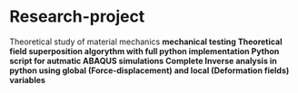 # Research-project
Theoretical study of material mechanics <b />
mechanical testing <b />
Theoretical field superposition algorythm with full python implementation <b />
Python script for autmatic ABAQUS simulations <b />
Complete Inverse analysis in python using global (Force-displacement) and local (Deformation fields) variables <b />

